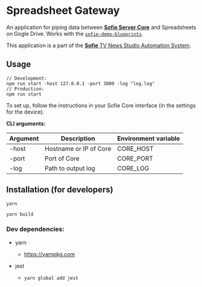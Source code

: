 # Spreadsheet Gateway


An application for piping data between [**Sofie Server Core**](https://github.com/nrkno/tv-automation-server-core) and Spreadsheets on Gogle Drive. Works with the [`sofie-demo-blueprints`](https://github.com/SuperFlyTV/sofie-demo-blueprints).

This application is a part of the [**Sofie** TV News Studio Automation System](https://github.com/nrkno/Sofie-TV-automation/).

## Usage
```
// Development:
npm run start -host 127.0.0.1 -port 3000 -log "log.log"
// Production:
npm run start
```

To set up, follow the instructions in your Sofie Core interface (in the settings for the device).

**CLI arguments:**

| Argument  | Description | Environment variable |
| ------------- | ------------- | --- |
| -host  | Hostname or IP of Core  | CORE_HOST  |
| -port  | Port of Core   |  CORE_PORT |
| -log  | Path to output log |  CORE_LOG |

## Installation (for developers)

```
yarn

yarn build
```

### Dev dependencies:

* yarn
	* https://yarnpkg.com

* jest
	* `yarn global add jest`
